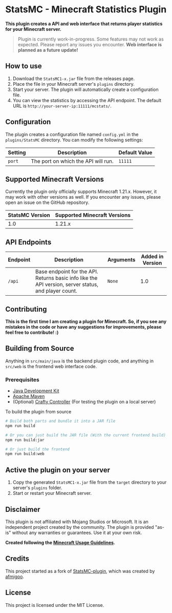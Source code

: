 # StatsMC - Minecraft Statistics Plugin

**This plugin creates a API and web interface that returns player statistics for your Minecraft server.**

> Plugin is currently work-in-progress. Some features may not work as expected. Please report any issues you encounter. **Web interface is planned as a future update!**

## How to use

1. Download the `StatsMC1-x.jar` file from the releases page.
2. Place the file in your Minecraft server's `plugins` directory.
3. Start your server. The plugin will automatically create a configuration file.
4. You can view the statistics by accessing the API endpoint. The default URL is `http://your-server-ip:11111/mcstats/`.

## Configuration

The plugin creates a configuration file named `config.yml` in the `plugins/StatsMC` directory. You can modify the following settings:

| Setting | Description                         | Default Value |
| ------- | ----------------------------------- | ------------- |
| `port`  | The port on which the API will run. | `11111`       |

## Supported Minecraft Versions

Currently the plugin only officially supports Minecraft 1.21.x. However, it may work with other versions as well. If you encounter any issues, please open an issue on the GitHub repository.

| StatsMC Version | Supported Minecraft Versions |
| --------------- | ---------------------------- |
| 1.0             | 1.21.x                       |

## API Endpoints

| Endpoint | Description                                                                                          | Arguments | Added in Version |
| -------- | ---------------------------------------------------------------------------------------------------- | --------- | ---------------- |
| `/api`   | Base endpoint for the API. Returns basic info like the API version, server status, and player count. | `None`    | 1.0              |

## Contributing

**This is the first time I am creating a plugin for Minecraft. So, if you see any mistakes in the code or have any suggestions for improvements, please feel free to contribute! :)**

## Building from Source

Anything in `src/main/java` is the backend plugin code, and anything in `src/web` is the frontend web interface code.

### Prerequisites

- [Java Development Kit](https://www.oracle.com/java/technologies/downloads/)
- [Apache Maven](https://maven.apache.org/)
- (Optional) [Crafty Controller](https://craftycontrol.com/) (For testing the plugin on a local server)

To build the plugin from source

```bash
# Build both parts and bundle it into a JAR file
npm run build

# Or you can just build the JAR file (With the current frontend build)
npm run build:jar

# Or just build the frontend
npm run build:web
```

## Active the plugin on your server

1. Copy the generated `StatsMC1-x.jar` file from the `target` directory to your server's `plugins` folder.
2. Start or restart your Minecraft server.

## Disclaimer

This plugin is not affiliated with Mojang Studios or Microsoft. It is an independent project created by the community. The plugin is provided "as-is" without any warranties or guarantees. Use it at your own risk.

**Created following the [Minecraft Usage Guidelines](https://www.minecraft.net/en-us/terms#usage-guidelines).**

## Credits

This project started as a fork of [StatsMC-plugin](https://github.com/afmigoo/StatsMC-plugin), which was created by [afmigoo](https://github.com/afmigoo/).

## License

This project is licensed under the MIT License.
